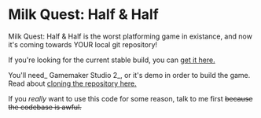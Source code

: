# Milk Quest: Half & Half
Milk Quest: Half & Half is the worst platforming game in existance, and now it's coming towards YOUR local git repository!

If you're looking for the current stable build, you can [get it here.](https://stevethebartender.itch.io/milk-quest)

You'll need_ Gamemaker Studio 2_, or it's demo in order to build the game. Read about [cloning the repository here.](https://help.yoyogames.com/hc/en-us/articles/360008803978-Setting-Up-And-Using-Source-Control)

If you _really_ want to use this code for some reason, talk to me first ~~because the codebase is awful.~~
